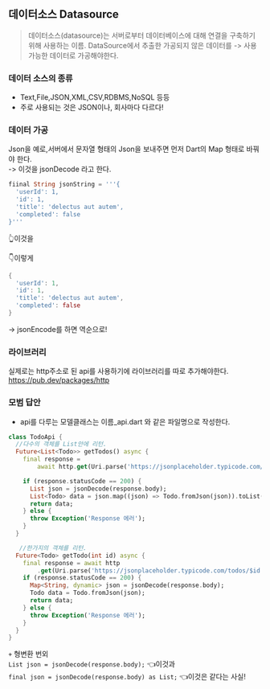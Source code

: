 ## 데이터소스 Datasource

> 데이터소스(datasource)는 서버로부터 데이터베이스에 대해 연결을 구축하기 위해 사용하는 이름. DataSource에서 추출한 가공되지 않은 데이터를 -> 사용 가능한 데이터로 가공해야한다.

### 데이터 소스의 종류
- Text,File,JSON,XML,CSV,RDBMS,NoSQL 등등
- 주로 사용되는 것은 JSON이나, 회사마다 다르다!

### 데이터 가공
Json을 예로,서버에서 문자열 형태의 Json을 보내주면 먼저 Dart의 Map 형태로 바꿔야 한다. <br/>
 -> 이것을 jsonDecode 라고 한다.
 
```dart
fiinal String jsonString = '''{
  'userId': 1,
  'id': 1,
  'title': 'delectus aut autem',
  'completed': false
}'''
```
👆이것을 

👇이렇게

```dart
{
  'userId': 1,
  'id': 1,
  'title': 'delectus aut autem',
  'completed': false
}

```
-> jsonEncode를 하면 역순으로!

### 라이브러리

실제로는 http주소로 된 api를 사용하기에 라이브러리를 따로 추가해야한다.<br/>
https://pub.dev/packages/http

### 모범 답안
- api를 다루는 모델클래스는 이름_api.dart 와 같은 파일명으로 작성한다.

```dart
class TodoApi {
  //다수의 객체를 List안에 리턴.
  Future<List<Todo>> getTodos() async {
    final response =
        await http.get(Uri.parse('https://jsonplaceholder.typicode.com/todos'));

    if (response.statusCode == 200) {
      List json = jsonDecode(response.body);
      List<Todo> data = json.map((json) => Todo.fromJson(json)).toList();
      return data;
    } else {
      throw Exception('Response 에러');
    }
  }

   //한가지의 객체를 리턴.
  Future<Todo> getTodo(int id) async {
    final response = await http
        .get(Uri.parse('https://jsonplaceholder.typicode.com/todos/$id'));
    if (response.statusCode == 200) {
      Map<String, dynamic> json = jsonDecode(response.body);
      Todo data = Todo.fromJson(json);
      return data;
    } else {
      throw Exception('Response 에러');
    }
  }
}
```

`+` 형변환 번외 <br/>
  `List json = jsonDecode(response.body);` 👈이것과 <br/>
  `final json = jsonDecode(response.body) as List;` 👈이것은 같다는 사실!
